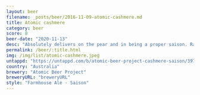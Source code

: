 ```yaml
---
layout: beer
filename: _posts/beer/2016-11-09-atomic-cashmere.md
title: Atomic cashmere
category: beer
score: 8
beer-date: "2020-11-13"
desc: "Absolutely delivers on the pear and in being a proper saison. Rare to see but easy to drink"
permalink: /beer/:title.html
img: /img/list/atomic-cashmere.jpeg
untappd: "https://untappd.com/b/atomic-beer-project-cashmere-saison/3977199"
country: "Australia"
brewery: "Atomic Beer Project"
breweryURL: "breweryURL"
style: "Farmhouse Ale - Saison"
---
```

